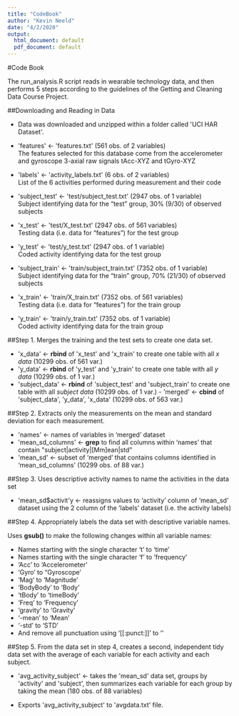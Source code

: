 ```yaml
---
title: "CodeBook"
author: "Kevin Neeld"
date: "4/2/2020"
output:
  html_document: default
  pdf_document: default
---
```


#Code Book

The run_analysis.R script reads in wearable technology data, and then performs 5 steps according to the guidelines of the Getting and Cleaning Data Course Project.   

##Downloading and Reading in Data

- Data was downloaded and unzipped within a folder called 'UCI HAR Dataset'.  

- 'features' <- 'features.txt' (561 obs. of 2 variables)  
	The features selected for this database come from the accelerometer and gyroscope 3-axial raw signals tAcc-XYZ and   tGyro-XYZ

- 'labels' <- 'activity_labels.txt' (6 obs. of 2 variables)  
	List of the 6 activities performed during measurement and their code
 
- 'subject_test' <- 'test/subject_test.txt' (2947 obs. of 1 variable)  
	Subject identifying data for the “test” group, 30% (9/30) of observed subjects
- 'x_test' <- 'test/X_test.txt' (2947 obs. of 561 variables)  
	Testing data (i.e. data for “features”) for the test group
- 'y_test' <- 'test/y_test.txt' (2947 obs. of 1 variable)  
	Coded activity identifying data for the test group
- 'subject_train' <- 'train/subject_train.txt' (7352 obs. of 1 variable)  
	Subject identifying data for the “train” group, 70% (21/30) of observed subjects
- 'x_train' <- 'train/X_train.txt' (7352 obs. of 561 variables)  
	Testing data (i.e. data for “features”) for the train group
- 'y_train' <- 'train/y_train.txt' (7352 obs. of 1 variable)  
	Coded activity identifying data for the train group

##Step 1. Merges the training and the test sets to create one data set.

- 'x_data' <- **rbind** of 'x_test' and 'x_train' to create one table with all *x data* (10299 obs. of 561 var.)  
- 'y_data' <- **rbind** of 'y_test' and 'y_train' to create one table with all *y data* (10299 obs. of 1 var.)  
- 'subject_data' <- **rbind** of 'subject_test' and 'subject_train' to create one table with all *subject data* (10299 obs. of 1 var.)  - 'merged' <- **cbind** of 'subject_data', 'y_data', 'x_data' (10299 obs. of 563 var.)  

##Step 2. Extracts only the measurements on the mean and standard deviation for each measurement. 

- 'names' <- names of variables in ‘merged’ dataset  
- 'mean_sd_columns' <- **grep** to find all columns within ‘names’ that contain "subject|activity|[Mm]ean|std"  
- 'mean_sd' <- subset of ‘merged’ that contains columns identified in ‘mean_sd_columns’ (10299 obs. of 88 var.)  

##Step 3. Uses descriptive activity names to name the activities in the data set

- 'mean_sd$activit'y <- reassigns values to ‘activity’ column of ‘mean_sd’ dataset using the 2 column of the ‘labels’ dataset (i.e. the activity labels)  

##Step 4. Appropriately labels the data set with descriptive variable names. 

Uses **gsub()** to make the following changes within all variable names: 
- Names starting with the single character ‘t’ to ‘time’  
- Names starting with the single character ‘f’ to ‘frequency’  
- ‘Acc’ to ‘Accelerometer’  
- ‘Gyro’ to “Gyroscope’  
- ‘Mag’ to ‘Magnitude’  
- ‘BodyBody’ to ‘Body’  
- ‘tBody’ to ‘timeBody’  
- ‘Freq’ to ‘Frequency’  
- ‘gravity’ to ‘Gravity’  
- ‘-mean’ to ‘Mean’  
- ‘-std’ to ‘STD’  
- And remove all punctuation using ‘[[:punct:]]’ to ‘’  

##Step 5. From the data set in step 4, creates a second, independent tidy data set with the average of each variable for each activity and each subject.

- 'avg_activity_subject' <- takes the 'mean_sd' data set, groups by 'activity' and 'subject', then summarizes each variable for each group by taking the mean (180 obs. of 88 variables)  

- Exports 'avg_activity_subject' to 'avgdata.txt' file.  
